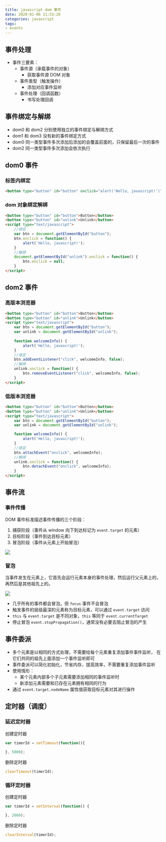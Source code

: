 ```yaml
---
title: javascript dom 事件
date: 2020-01-06 11:53:28
categories: javascript
tags:
- events
---
```


## 事件处理

* 事件三要素：
  * 事件源（承载事件的对象）
    * 获取事件源 DOM 对象 
  * 事件类型（触发操作）
    * 添加对应事件监听
  * 事件处理（回调函数）
    * 书写处理回调

## 事件绑定与解绑

* dom0 和 dom2 分别使用独立的事件绑定与解绑方式
* dom1 和 dom3 没有新的事件绑定方式
* dom0 同一类型事件多次添加后添加的会覆盖前面的，只保留最后一次的事件
* dom2 同一类型事件多次添加会依次执行

<!-- more -->

## dom0 事件

### 标签内绑定

```html
<button type="button" id="button" onclick="alert('Hello, javascript!')">Button</button>
```

### dom 对象绑定解绑

```html
<button type="button" id="button">Button</button>
<button type="button" id="unlink">Unlink</button>
<script type="text/javascript">
	//绑定
	var btn = document.getElementById("button");
	btn.onclick = function() {
		alert('Hello, javascript!');
	}
	//解绑
	document.getElementById("unlink").onclick = function() {
		btn.onclick = null;
	}
</script>
```

## dom2 事件

### 高版本浏览器

```html
<button type="button" id="button">Button</button>
<button type="button" id="unlink">Unlink</button>
<script type="text/javascript">
	var btn = document.getElementById("button");
	var unlink = document.getElementById("unlink");
	
	function welcomeInfo() {
		alert('Hello, javascript!');
	}
	//绑定
	btn.addEventListener("click", welcomeInfo, false);
	//解绑
	unlink.onclick = function() {
		btn.removeEventListener("click", welcomeInfo, false);
	}
</script>
```

### 低版本浏览器

```html
<button type="button" id="button">Button</button>
<button type="button" id="unlink">Unlink</button>
<script type="text/javascript">
	var btn = document.getElementById("button");
	var unlink = document.getElementById("unlink");

	function welcomeInfo() {
		alert('Hello, javascript!');
	}
	//绑定
	btn.attachEvent("onclick", welcomeInfo);
	//解绑
	unlink.onclick = function() {
		btn.detachEvent("onclick", welcomeInfo);
	}
</script>
```

## 事件流

### 事件传播
DOM 事件标准描述事件传播的三个阶段：
1. 捕获阶段（事件从 window 向下到达标记为 `event.target` 的元素）
2. 目标阶段（事件到达目标元素）
3. 冒泡阶段（事件从元素上开始冒泡）

![](https://zh.javascript.info/article/bubbling-and-capturing/eventflow.svg)

### 冒泡
当事件发生在元素上，它首先会运行元素本身的事件处理，然后运行父元素上的，再然后是其他祖先上的。    

![](https://zh.javascript.info/article/bubbling-and-capturing/event-order-bubbling.svg)
* 几乎所有的事件都会冒泡，但 `focus` 事件不会冒泡
* 触发事件的层级最深的元素称为目标元素，可以通过 `event.target` 访问
* `this` 与 `event.target` 是不同对象，`this` 等同于 `event.currentTarget`
* 停止冒泡 `event.stopPropagation()`，通常没有必要去阻止冒泡的产生

## 事件委派

* 多个元素是以相同的方式处理，不需要给每个元素重复添加事件事件监听， 在它们共同的祖先上面添加一个事件监听即可
* 事件委派可以简化初始化，节省内存，提高效率，不需要重复添加事件监听
* 使用情形：
  * 某个元素内部多个子元素需要添加相同的事件监听时
  * 新添加元素需要和已存在元素拥有相同的行为
* 通过 `event.target.nodeName` 属性值获取目标元素对其进行操作

## 定时器（调度）

### 延迟定时器

创建定时器

```js
var timerId = setTimeout(function(){
		
}, 5000);
```

删除定时器

```js
clearTimeout(timerId);
```

### 循环定时器

创建定时器

```js
var timerId = setInterval(function() {

}, 2000);
```

删除定时器

```js
clearInterval(timerId);
```